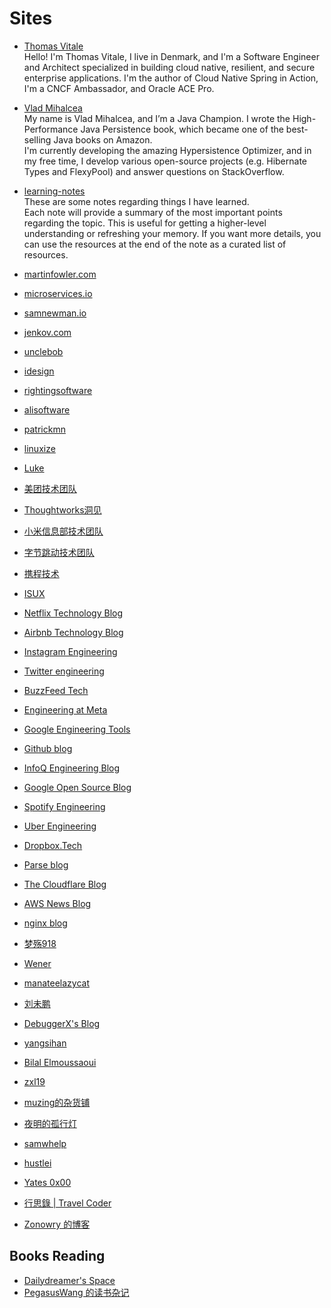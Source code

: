 # Sites


- [Thomas Vitale](https://www.thomasvitale.com/)
  <br/>Hello! I'm Thomas Vitale, I live in Denmark, and I'm a Software Engineer and Architect specialized in building
  cloud native, resilient, and secure enterprise applications. I'm the author of Cloud Native Spring in Action, I'm a
  CNCF Ambassador, and Oracle ACE Pro.
- [Vlad Mihalcea](https://vladmihalcea.com/)
  <br/>My name is Vlad Mihalcea, and I’m a Java Champion. I wrote the High-Performance Java Persistence book, which
  became one of the best-selling Java books on Amazon.
  <br/>I'm currently developing the amazing Hypersistence Optimizer, and in my free time, I develop various open-source
  projects (e.g. Hibernate Types and FlexyPool) and answer questions on StackOverflow.
- [learning-notes](https://learning-notes.mistermicheels.com/)
  <br/>These are some notes regarding things I have learned.
  <br/>Each note will provide a summary of the most important points regarding the topic. This is useful for getting a
  higher-level understanding or refreshing your memory. If you want more details, you can use the resources at the end
  of the note as a curated list of resources.
- [martinfowler.com](https://martinfowler.com)
- [microservices.io](https://microservices.io)
- [samnewman.io](https://samnewman.io)
- [jenkov.com](https://jenkov.com)
- [unclebob](http://cleancoder.com)
- [idesign](https://www.idesign.net/)
- [rightingsoftware](https://rightingsoftware.org/)
- [alisoftware](https://alisoftware.github.io/)
- [patrickmn](https://patrickmn.com/)
- [linuxize](https://linuxize.com/)
- [Luke](https://broch.tech/)
- [美团技术团队](https://tech.meituan.com/)
- [Thoughtworks洞见](https://insights.thoughtworks.cn/)
- [小米信息部技术团队](https://xiaomi-info.github.io/)
- [字节跳动技术团队](https://juejin.cn/user/1838039172387262/posts?sort=newest)
- [携程技术](https://www.zhihu.com/org/xi-cheng-ji-shu-zhong-xin/posts)
- [ISUX](https://isux.tencent.com/)
- [Netflix Technology Blog](https://netflixtechblog.medium.com/)
- [Airbnb Technology Blog](https://medium.com/airbnb-engineering)
- [Instagram Engineering](https://instagram-engineering.com/)
- [Twitter engineering](https://blog.twitter.com/engineering/en_us)
- [BuzzFeed Tech](https://tech.buzzfeed.com/)
- [Engineering at Meta](https://www.facebook.com/Engineering?sk=notes)
- [Google Engineering Tools](http://google-engtools.blogspot.com/)
- [Github blog](https://github.blog/)
- [InfoQ Engineering Blog](https://engineering.linkedin.com/blog)
- [Google Open Source Blog](https://opensource.googleblog.com/)
- [Spotify Engineering](https://engineering.atspotify.com/)
- [Uber Engineering](https://www.uber.com/blog/engineering/)
- [Dropbox.Tech](https://dropbox.tech/)
- [Parse blog](https://blog.parseplatform.org/)
- [The Cloudflare Blog](https://blog.cloudflare.com/)
- [AWS News Blog](https://aws.amazon.com/cn/blogs/aws/)
- [nginx blog](https://www.nginx.com/blog/)
- [梦殇918](https://mengshang918.github.io/blog/)
- [Wener](https://wener.me/)
- [manateelazycat](https://manateelazycat.github.io/)
- [刘未鹏](https://mindhacks.cn/)

- [DebuggerX's Blog](https://www.debuggerx.com/)
- [yangsihan](https://www.yangsihan.com/)
- [Bilal Elmoussaoui](https://belmoussaoui.com/)
- [zxl19](https://zxl19.github.io/)
- [muzing的杂货铺](https://muzing.top/)
- [夜明的孤行灯](https://www.huangyunkun.com/)
- [samwhelp](https://samwhelp.github.io/)
- [hustlei](https://hustlei.github.io/)
- [Yates 0x00](https://www.yates0x00.com/)
- [行思錄 | Travel Coder](https://liudanking.com)
- [Zonowry 的博客](https://blog.zonowry.com/)

## Books Reading

- [Dailydreamer's Space](https://dailydreamer.me/)
- [PegasusWang 的读书杂记](https://pegasuswang.readthedocs.io/)